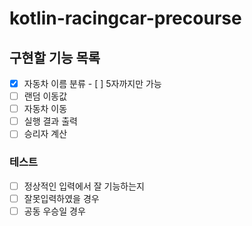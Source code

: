 # kotlin-racingcar-precourse

## 구현할 기능 목록
- [x] 자동차 이름 분류
        - [ ] 5자까지만 가능
- [ ] 랜덤 이동값
- [ ] 자동차 이동
- [ ] 실행 결과 출력
- [ ] 승리자 계산

### 테스트
- [ ] 정상적인 입력에서 잘 기능하는지
- [ ] 잘못입력하였을 경우
- [ ] 공동 우승일 경우